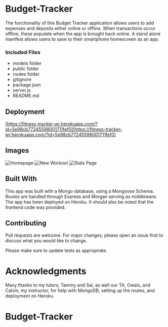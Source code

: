# Budget-Tracker

The functionality of this Budget Tracker application allows users to add expenses and deposits either online or offline. When transactions occur offline, these populate when the app is brought back online. A stand alone manifest allows users to save to their smartphone homescreen as an app.

### Included Files

* models folder
* public folder
* routes folder
* gitignore
* package.json
* server.js
* README.md



## Deployment

[https://fitness-tracker-wr.herokuapp.com/?id=5e98cb77245598001711fef0](https://fitness-tracker-wr.herokuapp.com/?id=5e98cb77245598001711fef0)

## Images

![Homepage](public/images/home.png) 
![New Workout](public/images/newWorkout.png) 
![Stats Page](public/images/stats.png) 

## Built With

This app was built with a Mongo database, using a Mongoose Schema. Routes are handled through Express and Morgan serving as middleware. The app has been deployed on Heroku. It should also be noted that the frontend code was provided.

## Contributing

Pull requests are welcome. For major changes, please open an issue first to discuss what you would like to change.

Please make sure to update tests as appropriate.

# Acknowledgments

Many thanks to my tutors, Tammy and Sai, as well our TA, Owais, and Calvin, my instructor, for help with MongoDB, setting up the routes, and deployment on Heroku.





# Budget-Tracker